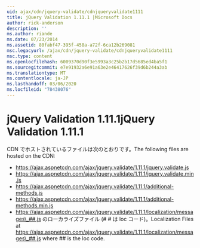 ```yaml
---
uid: ajax/cdn/jquery-validate/cdnjqueryvalidate1111
title: jQuery Validation 1.11.1 |Microsoft Docs
author: rick-anderson
description: ''
ms.author: riande
ms.date: 07/23/2014
ms.assetid: 80fabf47-395f-458a-a72f-6ca12b269081
msc.legacyurl: /ajax/cdn/jquery-validate/cdnjqueryvalidate1111
msc.type: content
ms.openlocfilehash: 6009370d90f3e5993a3c25b2b17d5685ed4ba5f1
ms.sourcegitcommit: e7e91932a6e91a63e2e46417626f39d6b244a3ab
ms.translationtype: MT
ms.contentlocale: ja-JP
ms.lasthandoff: 03/06/2020
ms.locfileid: "78438076"
---
```

# <a name="jquery-validation-1111"></a><span data-ttu-id="4c7cd-102">jQuery Validation 1.11.1</span><span class="sxs-lookup"><span data-stu-id="4c7cd-102">jQuery Validation 1.11.1</span></span>

<span data-ttu-id="4c7cd-103">CDN でホストされているファイルは次のとおりです。</span><span class="sxs-lookup"><span data-stu-id="4c7cd-103">The following files are hosted on the CDN:</span></span>

- https://ajax.aspnetcdn.com/ajax/jquery.validate/1.11.1/jquery.validate.js
- https://ajax.aspnetcdn.com/ajax/jquery.validate/1.11.1/jquery.validate.min.js
- https://ajax.aspnetcdn.com/ajax/jquery.validate/1.11.1/additional-methods.js
- https://ajax.aspnetcdn.com/ajax/jquery.validate/1.11.1/additional-methods.min.js
- <span data-ttu-id="4c7cd-104">https://ajax.aspnetcdn.com/ajax/jquery.validate/1.11.1/localization/messages\_##.js のローカライズファイル (# # は loc コード)。</span><span class="sxs-lookup"><span data-stu-id="4c7cd-104">Localization Files at https://ajax.aspnetcdn.com/ajax/jquery.validate/1.11.1/localization/messages\_##.js where ## is the loc code.</span></span>
